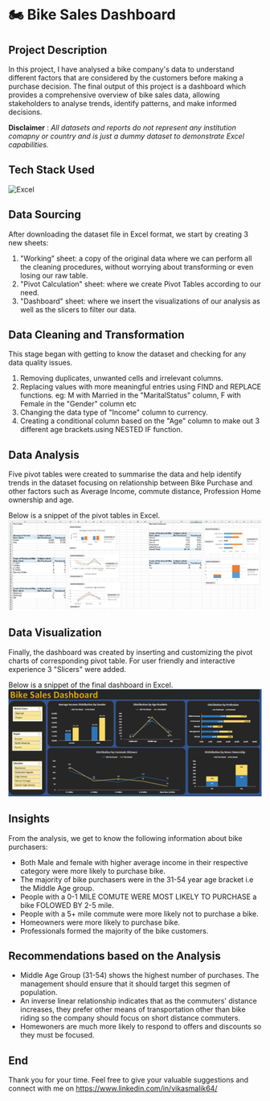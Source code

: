 # 🏍️ Bike Sales Dashboard

## Project Description
In this project, I have analysed a bike company's data to understand different factors that are considered by the customers before making a purchase decision. The final output of this project is a dashboard which provides a comprehensive overview of bike sales data, allowing stakeholders to analyse trends, identify patterns, and make informed decisions.

**__Disclaimer__** : _All datasets and reports do not represent any institution comapny or country and is just a dummy dataset to demonstrate Excel capabilities._

## Tech Stack Used 
![Excel](https://img.icons8.com/color/256/microsoft-excel-2019.png)

## Data Sourcing
After downloading  the dataset file in Excel format, we start by creating 3 new sheets:
1.	"Working" sheet: a copy of the original data where we can perform all the cleaning procedures, without worrying about transforming or even losing our raw table.
2.	"Pivot Calculation" sheet: where we create Pivot Tables according to our need.
3.	"Dashboard" sheet: where we insert the visualizations of our analysis as well as the slicers to filter our data.

## Data Cleaning and Transformation
This stage began with getting to know the dataset and checking for any data quality issues.
1.	Removing duplicates, unwanted cells and irrelevant columns.
2.	Replacing values with more meaningful entries  using FIND and REPLACE functions.
eg: M with Married in the "MaritalStatus" column,
    F with Female in the "Gender" column
  	etc
3.	Changing the data type of "Income" column to currency.
4.	Creating a conditional column based on the "Age" column to make out 3 different age brackets.using NESTED IF function.

## Data Analysis
Five pivot tables were created to summarise the data and help identify trends in the dataset focusing on relationship between Bike Purchase and other factors such as Average Income, commute distance, Profession Home ownership and age.

Below is a snippet of the pivot tables in Excel.
![Pivots](https://github.com/VikasMalik64/Bike_Sales_Project_Excel/blob/4d982ad9547f50038cd65685b8983a65501d22d7/Pivots.jpg)

## Data Visualization
Finally, the dashboard was created by inserting and  customizing the pivot charts of corresponding  pivot table.
For user friendly and interactive experience  3 "Slicers" were added.

Below is a snippet of the final dashboard in Excel.
![Dashboard](https://github.com/VikasMalik64/Bike_Sales_Project_Excel/blob/4702f6efe969cc33e69191b969ff5e8d794b4a02/Dashboard.JPG)


## Insights
From the analysis, we get to know the following information about bike purchasers:
- Both Male and female with higher average income in their respective category were more likely to purchase bike.
- The majority of bike purchasers were in the 31-54 year age bracket i.e the Middle Age group.
- People with a 0-1 MILE COMUTE WERE MOST LIKELY TO PURCHASE a bike FOLOWED BY  2-5 mile. 
- People with a 5+ mile commute were more likely not to purchase a bike.
- Homeowners were more likely to purchase bike.
- Professionals formed  the majority of the bike customers.

## Recommendations based on the Analysis
- Middle Age Group (31-54) shows the highest number of purchases. The management should ensure that it should target this segmen of population.
- An inverse linear relationship indicates that as the commuters' distance increases, they prefer other means of transportation other than bike riding so the company should focus on short distance commuters.
- Homewoners are much more likely to respond to offers and discounts so they must be focused.

## End
Thank you for your time. Feel free to give your valuable suggestions and connect with me on 
https://www.linkedin.com/in/vikasmalik64/
